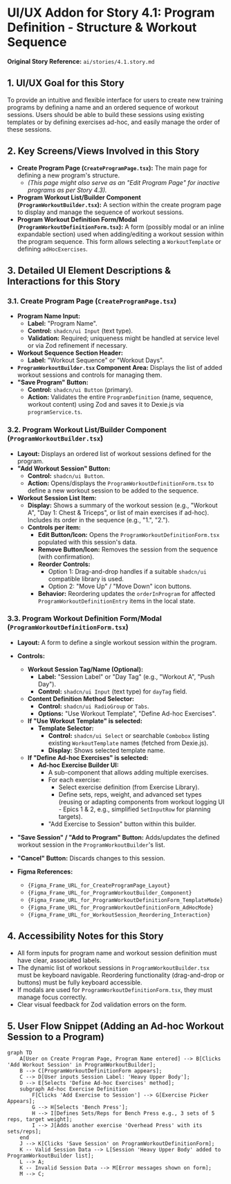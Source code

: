 # UI/UX Addon for Story 4.1: Program Definition - Structure & Workout Sequence

**Original Story Reference:** `ai/stories/4.1.story.md`

## 1. UI/UX Goal for this Story

To provide an intuitive and flexible interface for users to create new training programs by defining a name and an ordered sequence of workout sessions. Users should be able to build these sessions using existing templates or by defining exercises ad-hoc, and easily manage the order of these sessions.

## 2. Key Screens/Views Involved in this Story

- **Create Program Page (`CreateProgramPage.tsx`):** The main page for defining a new program's structure.
  - *(This page might also serve as an "Edit Program Page" for inactive programs as per Story 4.3).*
- **Program Workout List/Builder Component (`ProgramWorkoutBuilder.tsx`):** A section within the create program page to display and manage the sequence of workout sessions.
- **Program Workout Definition Form/Modal (`ProgramWorkoutDefinitionForm.tsx`):** A form (possibly modal or an inline expandable section) used when adding/editing a workout session within the program sequence. This form allows selecting a `WorkoutTemplate` or defining `adHocExercises`.

## 3. Detailed UI Element Descriptions & Interactions for this Story

### 3.1. Create Program Page (`CreateProgramPage.tsx`)

- **Program Name Input:**
  - **Label:** "Program Name".
  - **Control:** `shadcn/ui Input` (text type).
  - **Validation:** Required; uniqueness might be handled at service level or via Zod refinement if necessary.
- **Workout Sequence Section Header:**
  - **Label:** "Workout Sequence" or "Workout Days".
- **`ProgramWorkoutBuilder.tsx` Component Area:** Displays the list of added workout sessions and controls for managing them.
- **"Save Program" Button:**
  - **Control:** `shadcn/ui Button` (primary).
  - **Action:** Validates the entire `ProgramDefinition` (name, sequence, workout content) using Zod and saves it to Dexie.js via `programService.ts`.

### 3.2. Program Workout List/Builder Component (`ProgramWorkoutBuilder.tsx`)

- **Layout:** Displays an ordered list of workout sessions defined for the program.
- **"Add Workout Session" Button:**
  - **Control:** `shadcn/ui Button`.
  - **Action:** Opens/displays the `ProgramWorkoutDefinitionForm.tsx` to define a new workout session to be added to the sequence.
- **Workout Session List Item:**
  - **Display:** Shows a summary of the workout session (e.g., "Workout A", "Day 1: Chest & Triceps", or list of main exercises if ad-hoc). Includes its order in the sequence (e.g., "1.", "2.").
  - **Controls per item:**
    - **Edit Button/Icon:** Opens the `ProgramWorkoutDefinitionForm.tsx` populated with this session's data.
    - **Remove Button/Icon:** Removes the session from the sequence (with confirmation).
    - **Reorder Controls:**
      - Option 1: Drag-and-drop handles if a suitable `shadcn/ui` compatible library is used.
      - Option 2: "Move Up" / "Move Down" icon buttons.
    - **Behavior:** Reordering updates the `orderInProgram` for affected `ProgramWorkoutDefinitionEntry` items in the local state.

### 3.3. Program Workout Definition Form/Modal (`ProgramWorkoutDefinitionForm.tsx`)

- **Layout:** A form to define a single workout session within the program.
- **Controls:**
  - **Workout Session Tag/Name (Optional):**
    - **Label:** "Session Label" or "Day Tag" (e.g., "Workout A", "Push Day").
    - **Control:** `shadcn/ui Input` (text type) for `dayTag` field.
  - **Content Definition Method Selector:**
    - **Control:** `shadcn/ui RadioGroup` or `Tabs`.
    - **Options:** "Use Workout Template", "Define Ad-hoc Exercises".
  - **If "Use Workout Template" is selected:**
    - **Template Selector:**
      - **Control:** `shadcn/ui Select` or searchable `Combobox` listing existing `WorkoutTemplate` names (fetched from Dexie.js).
      - **Display:** Shows selected template name.
  - **If "Define Ad-hoc Exercises" is selected:**
    - **Ad-hoc Exercise Builder UI:**
      - A sub-component that allows adding multiple exercises.
      - For each exercise:
        - Select exercise definition (from Exercise Library).
        - Define sets, reps, weight, and advanced set types (reusing or adapting components from workout logging UI - Epics 1 & 2, e.g., simplified `SetInputRow` for planning targets).
      - "Add Exercise to Session" button within this builder.
- **"Save Session" / "Add to Program" Button:** Adds/updates the defined workout session in the `ProgramWorkoutBuilder`'s list.
- **"Cancel" Button:** Discards changes to this session.

- **Figma References:**
  - `{Figma_Frame_URL_for_CreateProgramPage_Layout}`
  - `{Figma_Frame_URL_for_ProgramWorkoutBuilder_Component}`
  - `{Figma_Frame_URL_for_ProgramWorkoutDefinitionForm_TemplateMode}`
  - `{Figma_Frame_URL_for_ProgramWorkoutDefinitionForm_AdHocMode}`
  - `{Figma_Frame_URL_for_WorkoutSession_Reordering_Interaction}`

## 4. Accessibility Notes for this Story

- All form inputs for program name and workout session definition must have clear, associated labels.
- The dynamic list of workout sessions in `ProgramWorkoutBuilder.tsx` must be keyboard navigable. Reordering functionality (drag-and-drop or buttons) must be fully keyboard accessible.
- If modals are used for `ProgramWorkoutDefinitionForm.tsx`, they must manage focus correctly.
- Clear visual feedback for Zod validation errors on the form.

## 5. User Flow Snippet (Adding an Ad-hoc Workout Session to a Program)

```mermaid
graph TD
    A[User on Create Program Page, Program Name entered] --> B[Clicks 'Add Workout Session' in ProgramWorkoutBuilder];
    B --> C[ProgramWorkoutDefinitionForm appears];
    C --> D[User inputs Session Label: 'Heavy Upper Body'];
    D --> E[Selects 'Define Ad-hoc Exercises' method];
    subgraph Ad-hoc Exercise Definition
        F[Clicks 'Add Exercise to Session'] --> G[Exercise Picker Appears];
        G --> H[Selects 'Bench Press'];
        H --> I[Defines Sets/Reps for Bench Press e.g., 3 sets of 5 reps, target weight];
        I --> J[Adds another exercise 'Overhead Press' with its sets/reps];
    end
    J --> K[Clicks 'Save Session' on ProgramWorkoutDefinitionForm];
    K -- Valid Session Data --> L[Session 'Heavy Upper Body' added to ProgramWorkoutBuilder list];
    L --> A;
    K -- Invalid Session Data --> M[Error messages shown on form];
    M --> C;
```
